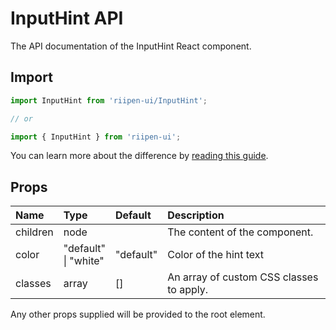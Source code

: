 <!--- This documentation is automatically generated, do not try to edit it. -->

# InputHint API

<p class="description">The API documentation of the InputHint React component.</p>

## Import

```js
import InputHint from 'riipen-ui/InputHint';

// or

import { InputHint } from 'riipen-ui';
```

You can learn more about the difference by [reading this guide](/guides/bundle-size).

## Props

| Name | Type | Default | Description |
|:-----|:-----|:--------|:------------|
| <span class="prop-name">children</span> | <span class="prop-type">node</span> |  | The content of the component. |
| <span class="prop-name">color</span> | <span class="prop-type">"default"<br>&#124;&nbsp;"white"</span> | <span class="prop-default">"default"</span> | Color of the hint text |
| <span class="prop-name">classes</span> | <span class="prop-type">array</span> | <span class="prop-default">[]</span> | An array of custom CSS classes to apply. |


Any other props supplied will be provided to the root element.